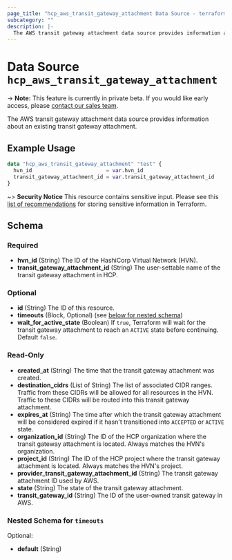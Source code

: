 ```yaml
---
page_title: "hcp_aws_transit_gateway_attachment Data Source - terraform-provider-hcp"
subcategory: ""
description: |-
  The AWS transit gateway attachment data source provides information about an existing transit gateway attachment.
---
```


# Data Source `hcp_aws_transit_gateway_attachment`

-> **Note:** This feature is currently in private beta. If you would like early access, please [contact our sales team](https://www.hashicorp.com/contact-sales).

The AWS transit gateway attachment data source provides information about an existing transit gateway attachment.

## Example Usage

```terraform
data "hcp_aws_transit_gateway_attachment" "test" {
  hvn_id                        = var.hvn_id
  transit_gateway_attachment_id = var.transit_gateway_attachment_id
}
```

~> **Security Notice** This resource contains sensitive input. Please see this [list of recommendations](https://www.terraform.io/docs/language/state/sensitive-data.html) for storing sensitive information in Terraform.

<!-- schema generated by tfplugindocs -->
## Schema

### Required

- **hvn_id** (String) The ID of the HashiCorp Virtual Network (HVN).
- **transit_gateway_attachment_id** (String) The user-settable name of the transit gateway attachment in HCP.

### Optional

- **id** (String) The ID of this resource.
- **timeouts** (Block, Optional) (see [below for nested schema](#nestedblock--timeouts))
- **wait_for_active_state** (Boolean) If `true`, Terraform will wait for the transit gateway attachment to reach an `ACTIVE` state before continuing. Default `false`.

### Read-Only

- **created_at** (String) The time that the transit gateway attachment was created.
- **destination_cidrs** (List of String) The list of associated CIDR ranges. Traffic from these CIDRs will be allowed for all resources in the HVN. Traffic to these CIDRs will be routed into this transit gateway attachment.
- **expires_at** (String) The time after which the transit gateway attachment will be considered expired if it hasn't transitioned into `ACCEPTED` or `ACTIVE` state.
- **organization_id** (String) The ID of the HCP organization where the transit gateway attachment is located. Always matches the HVN's organization.
- **project_id** (String) The ID of the HCP project where the transit gateway attachment is located. Always matches the HVN's project.
- **provider_transit_gateway_attachment_id** (String) The transit gateway attachment ID used by AWS.
- **state** (String) The state of the transit gateway attachment.
- **transit_gateway_id** (String) The ID of the user-owned transit gateway in AWS.

<a id="nestedblock--timeouts"></a>
### Nested Schema for `timeouts`

Optional:

- **default** (String)
